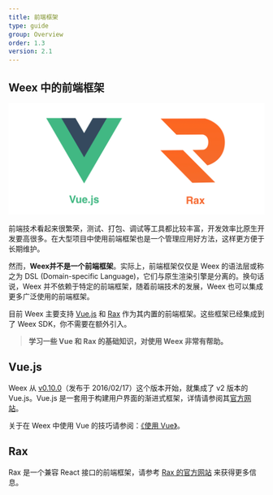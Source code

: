 ```yaml
---
title: 前端框架
type: guide
group: Overview
order: 1.3
version: 2.1
---
```


<!-- toc -->

## Weex 中的前端框架

![Vue and Rax](../../guide/images/vue-rax.png)

前端技术看起来很繁荣，测试、打包、调试等工具都比较丰富，开发效率比原生开发要高很多。在大型项目中使用前端框架也是一个管理应用好方法，这样更方便于长期维护。

然而，**Weex并不是一个前端框架**。实际上，前端框架仅仅是 Weex 的语法层或称之为 DSL (Domain-specific Language)，它们与原生渲染引擎是分离的。换句话说，Weex 并不依赖于特定的前端框架，随着前端技术的发展，Weex 也可以集成更多广泛使用的前端框架。

目前 Weex 主要支持 [Vue.js](https://vuejs.org/) 和 [Rax](https://alibaba.github.io/rax/) 作为其内置的前端框架。这些框架已经集成到了 Weex SDK，你不需要在额外引入。

> **学习一些 Vue 和 Rax 的基础知识，对使用 Weex 非常有帮助。**

## Vue.js

Weex 从 [v0.10.0](https://github.com/alibaba/weex/releases/tag/v0.10.0)（发布于 2016/02/17）这个版本开始，就集成了 v2 版本的 Vue.js。Vue.js 是一套用于构建用户界面的渐进式框架，详情请参阅其[官方网站](https://vuejs.org/)。

关于在 Weex 中使用 Vue 的技巧请参阅：[《使用 Vue》](./use-vue.html)。

## Rax

Rax 是一个兼容 React 接口的前端框架，请参考 [Rax 的官方网站](https://alibaba.github.io/rax/) 来获得更多信息。
